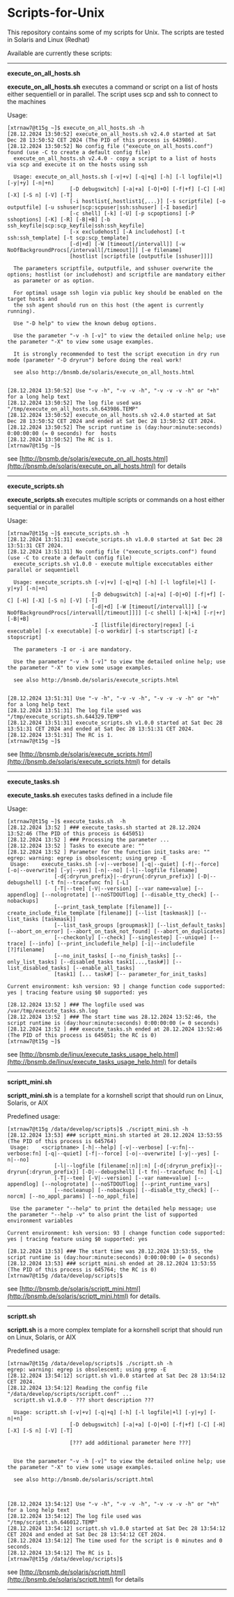 # Scripts-for-Unix

This repository contains some of my scripts for Unix. The scripts are tested in Solaris and Linux (Redhat)

Available are currently these scripts:

<hr>

**execute_on_all_hosts.sh**

**execute_on_all_hosts.sh** executes a command or script on a list of hosts either sequentiell or in parallel. The script uses scp and ssh to connect to the machines

Usage:
```
[xtrnaw7@t15g ~]$ execute_on_all_hosts.sh -h
[28.12.2024 13:50:52] execute_on_all_hosts.sh v2.4.0 started at Sat Dec 28 13:50:52 CET 2024 (The PID of this process is 643986). 
[28.12.2024 13:50:52] No config file ("execute_on_all_hosts.conf") found (use -C to create a default config file) 
  execute_on_all_hosts.sh v2.4.0 - copy a script to a list of hosts via scp and execute it on the hosts using ssh

  Usage: execute_on_all_hosts.sh [-v|+v] [-q|+q] [-h] [-l logfile|+l] [-y|+y] [-n|+n]
                    [-D debugswitch] [-a|+a] [-O|+O] [-f|+f] [-C] [-H] [-X] [-S n] [-V] [-T]
                    [-i hostlist{,hostlist1{,...}] [-s scriptfile] [-o outputfile] [-u sshuser|scp:scpuser|ssh:sshuser] [-I basedir]
                    [-c shell] [-k] [-U] [-p scpoptions] [-P sshoptions] [-K] [-R] [-B|+B] [-b ssh_keyfile|scp:scp_keyfile|ssh:ssh_keyfile]
                    [-x excludehost] [-A includehost] [-t ssh:ssh_template] [-t scp:scp_template] 
                    [-d|+d] [-W [timeout[/intervall]] [-w NoOfBackgroundProcs[/intervall[/timeout]]] [-e filename]
                    [hostlist [scriptfile [outputfile [sshuser]]]]

  The parameters scriptfile, outputfile, and sshuser overwrite the options; hostlist (or includehost) and scriptfile are mandatory either
  as parameter or as option.

  For optimal usage ssh login via public key should be enabled on the target hosts and
  the ssh agent should run on this host (the agent is currently running).

  Use "-D help" to view the known debug options.

  Use the parameter "-v -h [-v]" to view the detailed online help; use the parameter "-X" to view some usage examples.

  It is strongly recommended to test the script execution in dry run mode (parameter "-D dryrun") before doing the real work!

  see also http://bnsmb.de/solaris/execute_on_all_hosts.html


[28.12.2024 13:50:52] Use "-v -h", "-v -v -h", "-v -v -v -h" or "+h" for a long help text 
[28.12.2024 13:50:52] The log file used was "/tmp/execute_on_all_hosts.sh.643986.TEMP"  
[28.12.2024 13:50:52] execute_on_all_hosts.sh v2.4.0 started at Sat Dec 28 13:50:52 CET 2024 and ended at Sat Dec 28 13:50:52 CET 2024. 
[28.12.2024 13:50:52] The script runtime is (day:hour:minute:seconds) 0:00:00:00 (= 0 seconds) for  hosts 
[28.12.2024 13:50:52] The RC is 1. 
[xtrnaw7@t15g ~]$ 
```

see [http://bnsmb.de/solaris/execute_on_all_hosts.html](http://bnsmb.de/solaris/execute_on_all_hosts.html) for details

<hr>

**execute_scripts.sh**

**execute_scripts.sh** executes multiple scripts or commands on a host either sequential or in parallel

Usage:
```
[xtrnaw7@t15g ~]$ execute_scripts.sh -h
[28.12.2024 13:51:31] execute_scripts.sh v1.0.0 started at Sat Dec 28 13:51:31 CET 2024. 
[28.12.2024 13:51:31] No config file ("execute_scripts.conf") found (use -C to create a default config file) 
  execute_scripts.sh v1.0.0 - execute multiple excecutables either parallel or sequentiell

  Usage: execute_scripts.sh [-v|+v] [-q|+q] [-h] [-l logfile|+l] [-y|+y] [-n|+n]
                           [-D debugswitch] [-a|+a] [-O|+O] [-f|+f] [-C] [-H] [-X] [-S n] [-V] [-T]
                           [-d|+d] [-W [timeout[/intervall]] [-w NoOfBackgroundProcs[/intervall[/timeout]]]] [-c shell] [-k|+k] [-r|+r] [-B|+B]
                           -I [listfile|directory|regex] [-i executable] [-x executable] [-o workdir] [-s startscript] [-z stopscript]

  The parameters -I or -i are mandatory.

  Use the parameter "-v -h [-v]" to view the detailed online help; use the parameter "-X" to view some usage examples.

  see also http://bnsmb.de/solaris/execute_scripts.html


[28.12.2024 13:51:31] Use "-v -h", "-v -v -h", "-v -v -v -h" or "+h" for a long help text 
[28.12.2024 13:51:31] The log file used was "/tmp/execute_scripts.sh.644329.TEMP"  
[28.12.2024 13:51:31] execute_scripts.sh v1.0.0 started at Sat Dec 28 13:51:31 CET 2024 and ended at Sat Dec 28 13:51:31 CET 2024. 
[28.12.2024 13:51:31] The RC is 1. 
[xtrnaw7@t15g ~]$ 
```
see [http://bnsmb.de/solaris/execute_scripts.html](http://bnsmb.de/solaris/execute_scripts.html) for details

<hr>

**execute_tasks.sh**

**execute_tasks.sh** executes tasks defined in a include file

Usage:
```
[xtrnaw7@t15g ~]$ execute_tasks.sh  -h
[28.12.2024 13:52 ] ### execute_tasks.sh started at 28.12.2024 13:52:46 (The PID of this process is 645051)
[28.12.2024 13:52 ] ### Processing the parameter ...
[28.12.2024 13:52 ] Tasks to execute are: "" 
[28.12.2024 13:52 ] Parameter for the function init_tasks are: "" 
egrep: warning: egrep is obsolescent; using grep -E
 Usage:    execute_tasks.sh [-v|--verbose] [-q|--quiet] [-f|--force] [-o|--overwrite] [-y|--yes] [-n|--no] [-l|--logfile filename]
               [-d{:dryrun_prefix}|--dryrun{:dryrun_prefix}] [-D|--debugshell] [-t fn|--tracefunc fn] [-L] 
               [-T|--tee] [-V|--version] [--var name=value] [--appendlog] [--nologrotate] [--noSTDOUTlog] [--disable_tty_check] [--nobackups]
               [--print_task_template [filename]] [--create_include_file_template [filename]] [--list [taskmask]] [--list_tasks [taskmask]]
               [--list_task_groups [groupmask]] [--list_default_tasks] [--abort_on_error] [--abort_on_task_not_found] [--abort_on_duplicates]
               [--checkonly] [--check] [--singlestep] [--unique] [--trace] [--info] [--print_includefile_help] [-i|--includefile [?]filename] 
               [--no_init_tasks[ [--no_finish_tasks] [--only_list_tasks] [--disabled_tasks task1[...,task#]] [--list_disabled_tasks] [--enable_all_tasks]
               [task1] [... task#] [-- parameter_for_init_tasks]

Current environment: ksh version: 93 | change function code supported: yes | tracing feature using $0 supported: yes

[28.12.2024 13:52 ] ### The logfile used was /var/tmp/execute_tasks.sh.log
[28.12.2024 13:52 ] ### The start time was 28.12.2024 13:52:46, the script runtime is (day:hour:minute:seconds) 0:00:00:00 (= 0 seconds)
[28.12.2024 13:52 ] ### execute_tasks.sh ended at 28.12.2024 13:52:46 (The PID of this process is 645051; the RC is 0)
[xtrnaw7@t15g ~]$ 
```

see [http://bnsmb.de/linux/execute_tasks_usage_help.html](http://bnsmb.de/linux/execute_tasks_usage_help.html) for details

<hr>

**scriptt_mini.sh**

**scriptt_mini.sh** is a template for a kornshell script that should run on Linux, Solaris, or AIX

Predefined usage:
```
[xtrnaw7@t15g /data/develop/scripts]$ ./scriptt_mini.sh -h
[28.12.2024 13:53] ### scriptt_mini.sh started at 28.12.2024 13:53:55 (The PID of this process is 645764)
 Usage:    <scriptname> [-h|--help] [-v|--verbose] [-v:fn|--verbose:fn] [-q|--quiet] [-f|--force] [-o|--overwrite] [-y|--yes] [-n|--no]
               [-l|--logfile [filename[:n]|:n] [-d{:dryrun_prefix}|--dryrun{:dryrun_prefix}] [-D|--debugshell] [-t fn|--tracefunc fn] [-L]
               [-T|--tee] [-V|--version] [--var name=value] [--appendlog] [--nologrotate] [--noSTDOUTlog] [--print_runtime_vars]
               [--nocleanup] [--nobackups] [--disable_tty_check] [--norcm] [--no_appl_params] [--no_appl_file]

 Use the parameter "--help" to print the detailed help message; use the parameter "--help -v" to also print the list of supported environment variables

Current environment: ksh version: 93 | change function code supported: yes | tracing feature using $0 supported: yes

[28.12.2024 13:53] ### The start time was 28.12.2024 13:53:55, the script runtime is (day:hour:minute:seconds) 0:00:00:00 (= 0 seconds)
[28.12.2024 13:53] ### scriptt_mini.sh ended at 28.12.2024 13:53:55 (The PID of this process is 645764; the RC is 0)
[xtrnaw7@t15g /data/develop/scripts]$ 
```
see [http://bnsmb.de/solaris/scriptt_mini.html](http://bnsmb.de/solaris/scriptt_mini.html) for details.

<hr>

**scriptt.sh**

**scriptt.sh** is a more complex template for a kornshell script that should run on Linux, Solaris, or AIX

Predefined usage:
```
[xtrnaw7@t15g /data/develop/scripts]$ ./scriptt.sh -h
egrep: warning: egrep is obsolescent; using grep -E
[28.12.2024 13:54:12] scriptt.sh v1.0.0 started at Sat Dec 28 13:54:12 CET 2024. 
[28.12.2024 13:54:12] Reading the config file "/data/develop/scripts/scriptt.conf" ... 
  scriptt.sh v1.0.0 - ??? short description ???

  Usage: scriptt.sh [-v|+v] [-q|+q] [-h] [-l logfile|+l] [-y|+y] [-n|+n]
                    [-D debugswitch] [-a|+a] [-O|+O] [-f|+f] [-C] [-H] [-X] [-S n] [-V] [-T]

                    [??? add additional parameter here ???]


  Use the parameter "-v -h [-v]" to view the detailed online help; use the parameter "-X" to view some usage examples.

  see also http://bnsmb.de/solaris/scriptt.html



[28.12.2024 13:54:12] Use "-v -h", "-v -v -h", "-v -v -v -h" or "+h" for a long help text 
[28.12.2024 13:54:12] The log file used was "/tmp/scriptt.sh.646012.TEMP"  
[28.12.2024 13:54:12] scriptt.sh v1.0.0 started at Sat Dec 28 13:54:12 CET 2024 and ended at Sat Dec 28 13:54:12 CET 2024. 
[28.12.2024 13:54:12] The time used for the script is 0 minutes and 0 seconds. 
[28.12.2024 13:54:12] The RC is 1. 
[xtrnaw7@t15g /data/develop/scripts]$ 
```

see [http://bnsmb.de/solaris/scriptt.html](http://bnsmb.de/solaris/scriptt.html) for details

<hr>


